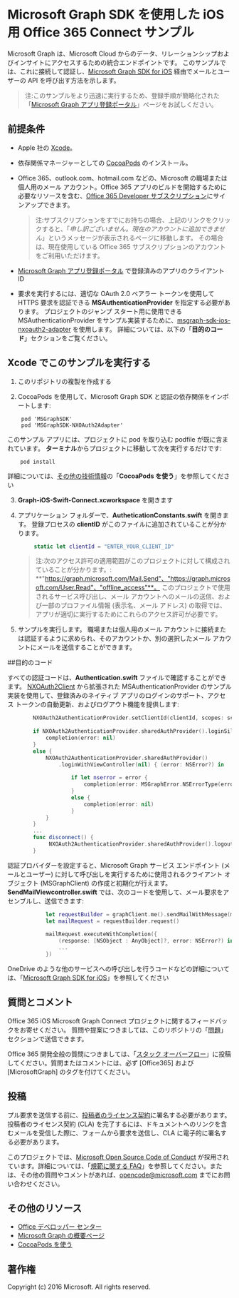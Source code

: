 # Microsoft Graph SDK を使用した iOS 用 Office 365 Connect サンプル

Microsoft Graph は、Microsoft Cloud からのデータ、リレーションシップおよびインサイトにアクセスするための統合エンドポイントです。 このサンプルでは、これに接続して認証し、[Microsoft Graph SDK for iOS](https://github.com/microsoftgraph/msgraph-sdk-ios) 経由でメールとユーザーの API を呼び出す方法を示します。

> 注:このサンプルをより迅速に実行するため、登録手順が簡略化された「[Microsoft Graph アプリ登録ポータル](https://graph.microsoft.io/en-us/app-registration)」ページをお試しください。
 
## 前提条件
* Apple 社の [Xcode](https://developer.apple.com/xcode/downloads/)。
* 依存関係マネージャーとしての [CocoaPods](https://guides.cocoapods.org/using/using-cocoapods.html) のインストール。
* Office 365、outlook.com、hotmail.com などの、Microsoft の職場または個人用のメール アカウント。Office 365 アプリのビルドを開始するために必要なリソースを含む、[Office 365 Developer サブスクリプション](https://aka.ms/devprogramsignup)にサインアップできます。

     > 注:サブスクリプションをすでにお持ちの場合、上記のリンクをクリックすると、「*申し訳ございません。現在のアカウントに追加できません*」というメッセージが表示されるページに移動します。 その場合は、現在使用している Office 365 サブスクリプションのアカウントをご利用いただけます。    
* [Microsoft Graph アプリ登録ポータル](https://graph.microsoft.io/en-us/app-registration) で登録済みのアプリのクライアント ID
* 要求を実行するには、適切な OAuth 2.0 ベアラー トークンを使用して HTTPS 要求を認証できる **MSAuthenticationProvider** を指定する必要があります。 プロジェクトのジャンプ スタート用に使用できる MSAuthenticationProvider をサンプル実装するために、[msgraph-sdk-ios-nxoauth2-adapter](https://github.com/microsoftgraph/msgraph-sdk-ios-nxoauth2-adapter) を使用します。 詳細については、以下の「**目的のコード**」セクションをご覧ください。

       
## Xcode でこのサンプルを実行する

1. このリポジトリの複製を作成する
2. CocoaPods を使用して、Microsoft Graph SDK と認証の依存関係をインポートします:
        
        pod 'MSGraphSDK'
        pod 'MSGraphSDK-NXOAuth2Adapter'


 このサンプル アプリには、プロジェクトに pod を取り込む podfile が既に含まれています。 **ターミナル**からプロジェクトに移動して次を実行するだけです: 
        
        pod install
        
   詳細については、[その他の技術情報](#その他の技術情報)の「**CocoaPods を使う**」を参照してください
  
3. **Graph-iOS-Swift-Connect.xcworkspace** を開きます
4. アプリケーション フォルダーで、**AutheticationConstants.swift** を開きます。 登録プロセスの **clientID** がこのファイルに追加されていることが分かります。

   ```swift
        static let clientId = "ENTER_YOUR_CLIENT_ID"
   ```    
    > 注:次のアクセス許可の適用範囲がこのプロジェクトに対して構成されていることが分かります。: **"https://graph.microsoft.com/Mail.Send"、"https://graph.microsoft.com/User.Read"、"offline_access"**。 このプロジェクトで使用されるサービス呼び出し、メール アカウントへのメールの送信、および一部のプロファイル情報 (表示名、メール アドレス) の取得では、アプリが適切に実行するためにこれらのアクセス許可が必要です。


5. サンプルを実行します。 職場または個人用のメール アカウントに接続または認証するように求められ、そのアカウントか、別の選択したメール アカウントにメールを送信することができます。


##目的のコード

すべての認証コードは、**Authentication.swift** ファイルで確認することができます。 [NXOAuth2Client](https://github.com/nxtbgthng/OAuth2Client) から拡張された MSAuthenticationProvider のサンプル実装を使用して、登録済みのネイティブ アプリのログインのサポート、アクセス トークンの自動更新、およびログアウト機能を提供します:
```swift
        NXOAuth2AuthenticationProvider.setClientId(clientId, scopes: scopes)
        
        if NXOAuth2AuthenticationProvider.sharedAuthProvider().loginSilent() == true {
            completion(error: nil)
        }
        else {
            NXOAuth2AuthenticationProvider.sharedAuthProvider()
                .loginWithViewController(nil) { (error: NSError?) in
                    
                    if let nserror = error {
                        completion(error: MSGraphError.NSErrorType(error: nserror))
                    }
                    else {
                        completion(error: nil)
                    }
            }
        }
        ...
        func disconnect() {
             NXOAuth2AuthenticationProvider.sharedAuthProvider().logout()
        }

```


認証プロバイダーを設定すると、Microsoft Graph サービス エンドポイント (メールとユーザー) に対して呼び出しを実行するために使用されるクライアント オブジェクト (MSGraphClient) の作成と初期化が行えます。 **SendMailViewcontroller.swift** では、次のコードを使用して、メール要求をアセンブルし、送信できます:

```swift
            let requestBuilder = graphClient.me().sendMailWithMessage(message, saveToSentItems: false)
            let mailRequest = requestBuilder.request()
            
            mailRequest.executeWithCompletion({
                (response: [NSObject : AnyObject]?, error: NSError?) in
                ...
            })

```

OneDrive のような他のサービスへの呼び出しを行うコードなどの詳細については、「[Microsoft Graph SDK for iOS](https://github.com/microsoftgraph/msgraph-sdk-ios)」を参照してください

## 質問とコメント

Office 365 iOS Microsoft Graph Connect プロジェクトに関するフィードバックをお寄せください。 質問や提案につきましては、このリポジトリの「[問題]()」セクションで送信できます。

Office 365 開発全般の質問につきましては、「[スタック オーバーフロー](http://stackoverflow.com/questions/tagged/Office365+API)」に投稿してください。質問またはコメントには、必ず [Office365] および [MicrosoftGraph] のタグを付けてください。

## 投稿
プル要求を送信する前に、[投稿者のライセンス契約](https://cla.microsoft.com/)に署名する必要があります。 投稿者のライセンス契約 (CLA) を完了するには、ドキュメントへのリンクを含むメールを受信した際に、フォームから要求を送信し、CLA に電子的に署名する必要があります。 

このプロジェクトでは、[Microsoft Open Source Code of Conduct](https://opensource.microsoft.com/codeofconduct/) が採用されています。詳細については、「[規範に関する FAQ](https://opensource.microsoft.com/codeofconduct/faq/)」を参照してください。または、その他の質問やコメントがあれば、[opencode@microsoft.com](mailto:opencode@microsoft.com) までにお問い合わせください。

## その他のリソース

* [Office デベロッパー センター](http://dev.office.com/)
* [Microsoft Graph の概要ページ](https://graph.microsoft.io)
* [CocoaPods を使う](https://guides.cocoapods.org/using/using-cocoapods.html)

## 著作権
Copyright (c) 2016 Microsoft. All rights reserved.
